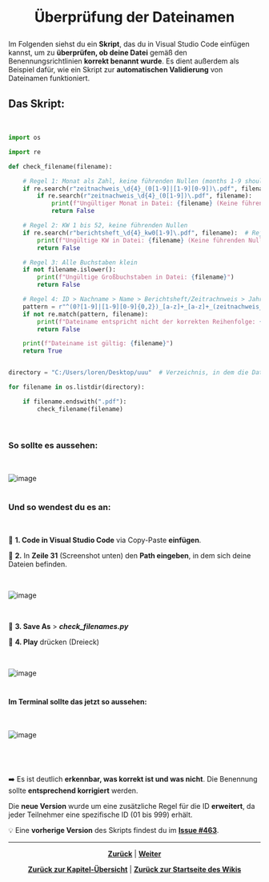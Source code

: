 # <p align="center">Überprüfung der Dateinamen</p>

Im Folgenden siehst du ein **Skript**, das du in Visual Studio Code einfügen kannst, um zu **überprüfen, ob deine Datei** gemäß den Benennungsrichtlinien **korrekt benannt wurde**. Es dient außerdem als Beispiel dafür, wie ein Skript zur **automatischen Validierung** von Dateinamen funktioniert.

## Das Skript:
<br>

```python
import os

import re

def check_filename(filename):

    # Regel 1: Monat als Zahl, keine führenden Nullen (months 1-9 should not have leading zeros)
    if re.search(r"zeitnachweis_\d{4}_(0[1-9]|[1-9][0-9])\.pdf", filename):
        if re.search(r"zeitnachweis_\d{4}_(0[1-9])\.pdf", filename):
            print(f"Ungültiger Monat in Datei: {filename} (Keine führenden Nullen erlaubt)")
            return False

    # Regel 2: KW 1 bis 52, keine führenden Nullen
    if re.search(r"berichtsheft_\d{4}_kw0[1-9]\.pdf", filename):  # Reject weeks with leading zero
        print(f"Ungültige KW in Datei: {filename} (Keine führenden Nullen erlaubt)")
        return False

    # Regel 3: Alle Buchstaben klein
    if not filename.islower():
        print(f"Ungültige Großbuchstaben in Datei: {filename}")
        return False

    # Regel 4: ID > Nachname > Name > Berichtsheft/Zeitrachnweis > Jahr > KW/Monat
    pattern = r"^(0?[1-9]|[1-9][0-9]{0,2})_[a-z]+_[a-z]+_(zeitnachweis_\d{4}_([1-9]|1[0-2])|berichtsheft_\d{4}_kw[1-5]?[0-9])\.pdf$"
    if not re.match(pattern, filename):
        print(f"Dateiname entspricht nicht der korrekten Reihenfolge: {filename}")
        return False

    print(f"Dateiname ist gültig: {filename}")
    return True


directory = "C:/Users/loren/Desktop/uuu"  # Verzeichnis, in dem die Dateien sind

for filename in os.listdir(directory):

    if filename.endswith(".pdf"):
        check_filename(filename)
```
<br>

### So sollte es aussehen:

<br>

![image](https://github.com/user-attachments/assets/ac00367f-542f-48ca-80ef-7af5ef06cc0d)

#

### Und so wendest du es an:
<br>

🎯 **1. Code in Visual Studio Code** via Copy-Paste **einfügen**.

🎯 **2.** In **Zeile 31** (Screenshot unten) den **Path eingeben**, in dem sich deine Dateien befinden.

<br>

![image](https://github.com/user-attachments/assets/5950250a-443e-4cd2-87e2-b8e4c36b45fd)

<br>

🎯 **3. Save As** > ***check_filenames.py***

🎯 **4. Play** drücken (Dreieck)

<br>

![image](https://github.com/user-attachments/assets/985e8e4d-6826-44f9-9d5a-23fcb74f3930)

#

#### Im Terminal sollte das jetzt so aussehen:

<br>

![image](https://github.com/user-attachments/assets/3ee0c843-075b-4fe5-ab45-ec3f27257491)

<br>

#

➡️ Es ist deutlich **erkennbar, was korrekt ist und was nicht**. Die Benennung sollte **entsprechend korrigiert** werden.

Die **neue Version** wurde um eine zusätzliche Regel für die ID **erweitert**, da jeder Teilnehmer eine spezifische ID (01 bis 999) erhält. 

💡 Eine **vorherige Version** des Skripts findest du im [**Issue #463**](
https://github.com/NADOOIT/NADOO-Launchpad/issues/463).

---

<p align="center">
<a href="/docs/01-organisation/03-zeit_und_ausbildungsnachweise/02-dateibenennung/README.md"><strong>Zurück</strong></a> | 
<a href="/docs/01-organisation/04-urlaub/README.md"><strong>Weiter</strong></a>
</p>

<p align="center">
<a href="/docs/01-organisation/03-zeit_und_ausbildungsnachweise/README.md/#dieses-thema-beinhaltet-folgende-kapitel"><strong>Zurück zur Kapitel-Übersicht</strong></a> | <a href="/docs/00-willkommen/README.md"><strong>Zurück zur Startseite des Wikis</strong></a>
</p>
